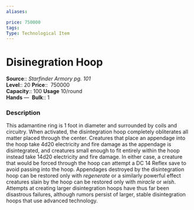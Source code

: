 ```yaml
---
aliases: 

price: 750000
tags: 
Type: Technological Item
---
```


# Disinegration Hoop

**Source**:: _Starfinder Armory pg. 101_  
**Level**:: 20
**Price**::  750000  
**Capacity**:: 100 **Usage** 10/round  
**Hands** — 
**Bulk**:: 1

### Description

This adamantine ring is 1 foot in diameter and surrounded by coils and circuitry. When activated, the disintegration hoop completely obliterates all matter placed through the center. Creatures that place an appendage into the hoop take 4d20 electricity and fire damage as the appendage is disintegrated, and creatures small enough to fit entirely within the hoop instead take 14d20 electricity and fire damage. In either case, a creature that would be forced through the hoop can attempt a DC 14 Reflex save to avoid passing into the hoop. Appendages destroyed by the disintegration hoop can be restored only with _regenerate_ or a similarly powerful effect creatures slain by the hoop can be restored only with _miracle_ or _wish_. Attempts at creating larger disintegration hoops have thus far been disastrous failures, although rumors persist of larger, stable disintegration hoops that use advanced technology.
